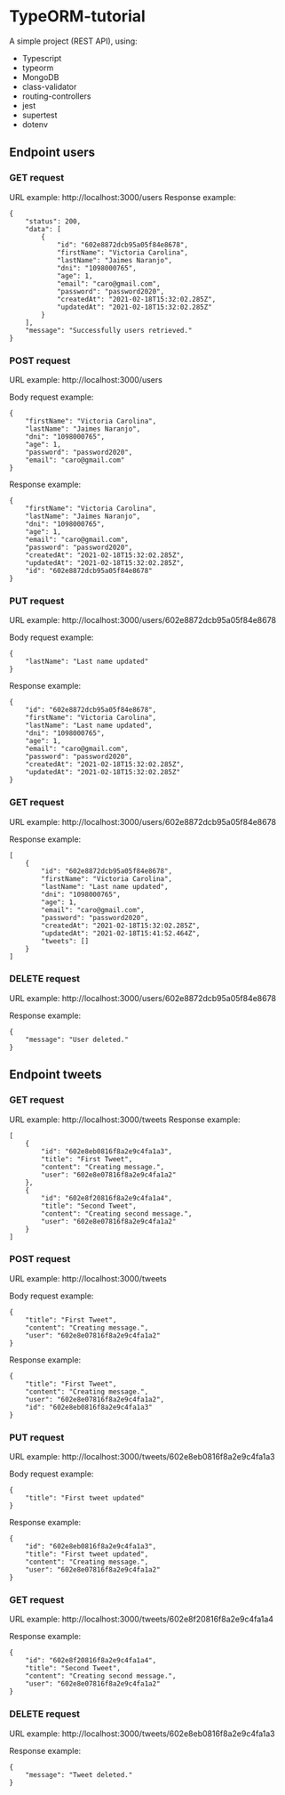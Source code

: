 # TypeORM-tutorial

A simple project (REST API), using:

- Typescript
- typeorm
- MongoDB
- class-validator
- routing-controllers
- jest
- supertest
- dotenv

## Endpoint users

### GET request

URL example:
http://localhost:3000/users
Response example:

```
{
    "status": 200,
    "data": [
        {
            "id": "602e8872dcb95a05f84e8678",
            "firstName": "Victoria Carolina",
            "lastName": "Jaimes Naranjo",
            "dni": "1098000765",
            "age": 1,
            "email": "caro@gmail.com",
            "password": "password2020",
            "createdAt": "2021-02-18T15:32:02.285Z",
            "updatedAt": "2021-02-18T15:32:02.285Z"
        }
    ],
    "message": "Successfully users retrieved."
}
```

### POST request

URL example:
http://localhost:3000/users

Body request example:

```
{
    "firstName": "Victoria Carolina",
    "lastName": "Jaimes Naranjo",
    "dni": "1098000765",
    "age": 1,
    "password": "password2020",
    "email": "caro@gmail.com"
}
```
Response example:

```
{
    "firstName": "Victoria Carolina",
    "lastName": "Jaimes Naranjo",
    "dni": "1098000765",
    "age": 1,
    "email": "caro@gmail.com",
    "password": "password2020",
    "createdAt": "2021-02-18T15:32:02.285Z",
    "updatedAt": "2021-02-18T15:32:02.285Z",
    "id": "602e8872dcb95a05f84e8678"
}
```

### PUT request

URL example:
http://localhost:3000/users/602e8872dcb95a05f84e8678

Body request example:

```
{
    "lastName": "Last name updated"
}
```
Response example:

```
{
    "id": "602e8872dcb95a05f84e8678",
    "firstName": "Victoria Carolina",
    "lastName": "Last name updated",
    "dni": "1098000765",
    "age": 1,
    "email": "caro@gmail.com",
    "password": "password2020",
    "createdAt": "2021-02-18T15:32:02.285Z",
    "updatedAt": "2021-02-18T15:32:02.285Z"
}
```

### GET request

URL example:
http://localhost:3000/users/602e8872dcb95a05f84e8678


Response example:

```
[
    {
        "id": "602e8872dcb95a05f84e8678",
        "firstName": "Victoria Carolina",
        "lastName": "Last name updated",
        "dni": "1098000765",
        "age": 1,
        "email": "caro@gmail.com",
        "password": "password2020",
        "createdAt": "2021-02-18T15:32:02.285Z",
        "updatedAt": "2021-02-18T15:41:52.464Z",
        "tweets": []
    }
]
```

### DELETE request

URL example:
http://localhost:3000/users/602e8872dcb95a05f84e8678


Response example:

```
{
    "message": "User deleted."
}
```

## Endpoint tweets

### GET request

URL example:
http://localhost:3000/tweets
Response example:

```
[
    {
        "id": "602e8eb0816f8a2e9c4fa1a3",
        "title": "First Tweet",
        "content": "Creating message.",
        "user": "602e8e07816f8a2e9c4fa1a2"
    },
    {
        "id": "602e8f20816f8a2e9c4fa1a4",
        "title": "Second Tweet",
        "content": "Creating second message.",
        "user": "602e8e07816f8a2e9c4fa1a2"
    }
]
```

### POST request

URL example:
http://localhost:3000/tweets

Body request example:

```
{
    "title": "First Tweet",
    "content": "Creating message.",
    "user": "602e8e07816f8a2e9c4fa1a2" 
}
```
Response example:

```
{
    "title": "First Tweet",
    "content": "Creating message.",
    "user": "602e8e07816f8a2e9c4fa1a2",
    "id": "602e8eb0816f8a2e9c4fa1a3"
}
```

### PUT request

URL example:
http://localhost:3000/tweets/602e8eb0816f8a2e9c4fa1a3

Body request example:

```
{
    "title": "First tweet updated"
}
```
Response example:

```
{
    "id": "602e8eb0816f8a2e9c4fa1a3",
    "title": "First tweet updated",
    "content": "Creating message.",
    "user": "602e8e07816f8a2e9c4fa1a2"
}
```

### GET request

URL example:
http://localhost:3000/tweets/602e8f20816f8a2e9c4fa1a4


Response example:

```
{
    "id": "602e8f20816f8a2e9c4fa1a4",
    "title": "Second Tweet",
    "content": "Creating second message.",
    "user": "602e8e07816f8a2e9c4fa1a2"
}
```

### DELETE request

URL example:
http://localhost:3000/tweets/602e8eb0816f8a2e9c4fa1a3


Response example:

```
{
    "message": "Tweet deleted."
}
```